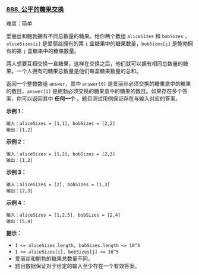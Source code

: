 ### [888\. 公平的糖果交换](https://leetcode.cn/problems/fair-candy-swap/)

难度：简单

爱丽丝和鲍勃拥有不同总数量的糖果。给你两个数组 `aliceSizes` 和 `bobSizes` ，`aliceSizes[i]` 是爱丽丝拥有的第 `i` 盒糖果中的糖果数量，`bobSizes[j]` 是鲍勃拥有的第 `j` 盒糖果中的糖果数量。

两人想要互相交换一盒糖果，这样在交换之后，他们就可以拥有相同总数量的糖果。一个人拥有的糖果总数量是他们每盒糖果数量的总和。

返回一个整数数组 `answer`，其中 `answer[0]` 是爱丽丝必须交换的糖果盒中的糖果的数目，`answer[1]` 是鲍勃必须交换的糖果盒中的糖果的数目。如果存在多个答案，你可以返回其中 **任何一个** 。题目测试用例保证存在与输入对应的答案。

**示例 1：**

```
输入：aliceSizes = [1,1], bobSizes = [2,2]
输出：[1,2]
```

**示例 2：**

```
输入：aliceSizes = [1,2], bobSizes = [2,3]
输出：[1,2]
```

**示例 3：**

```
输入：aliceSizes = [2], bobSizes = [1,3]
输出：[2,3]
```

**示例 4：**

```
输入：aliceSizes = [1,2,5], bobSizes = [2,4]
输出：[5,4]
```

**提示：**

-   `1 <= aliceSizes.length, bobSizes.length <= 10^4`
-   `1 <= aliceSizes[i], bobSizes[j] <= 10^5`
-   爱丽丝和鲍勃的糖果总数量不同。
-   题目数据保证对于给定的输入至少存在一个有效答案。
